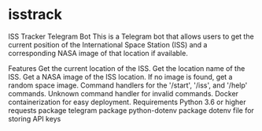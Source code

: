 # isstrack
ISS Tracker Telegram Bot
This is a Telegram bot that allows users to get the current position of the International Space Station (ISS) and a corresponding NASA image of that location if available.

Features
Get the current location of the ISS.
Get the location name of the ISS.
Get a NASA image of the ISS location.
If no image is found, get a random space image.
Command handlers for the '/start', '/iss', and '/help' commands.
Unknown command handler for invalid commands.
Docker containerization for easy deployment.
Requirements 
Python 3.6 or higher
requests package
telegram package
python-dotenv package
dotenv file for storing API keys
